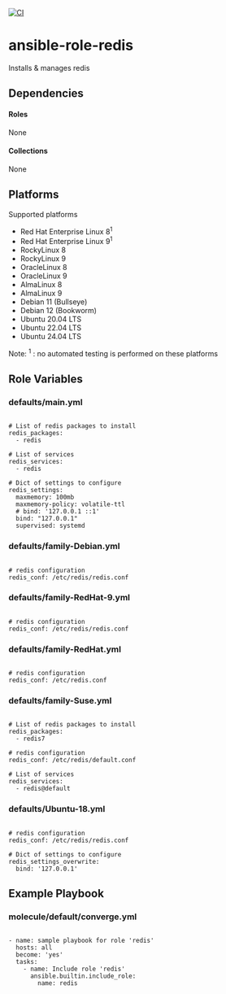 [![CI](https://github.com/de-it-krachten/ansible-role-redis/workflows/CI/badge.svg?event=push)](https://github.com/de-it-krachten/ansible-role-redis/actions?query=workflow%3ACI)


# ansible-role-redis

Installs & manages redis



## Dependencies

#### Roles
None

#### Collections
None

## Platforms

Supported platforms

- Red Hat Enterprise Linux 8<sup>1</sup>
- Red Hat Enterprise Linux 9<sup>1</sup>
- RockyLinux 8
- RockyLinux 9
- OracleLinux 8
- OracleLinux 9
- AlmaLinux 8
- AlmaLinux 9
- Debian 11 (Bullseye)
- Debian 12 (Bookworm)
- Ubuntu 20.04 LTS
- Ubuntu 22.04 LTS
- Ubuntu 24.04 LTS

Note:
<sup>1</sup> : no automated testing is performed on these platforms

## Role Variables
### defaults/main.yml
<pre><code>
# List of redis packages to install
redis_packages:
  - redis

# List of services
redis_services:
  - redis

# Dict of settings to configure
redis_settings:
  maxmemory: 100mb
  maxmemory-policy: volatile-ttl
  # bind: '127.0.0.1 ::1'
  bind: "127.0.0.1"
  supervised: systemd
</pre></code>

### defaults/family-Debian.yml
<pre><code>
# redis configuration
redis_conf: /etc/redis/redis.conf
</pre></code>

### defaults/family-RedHat-9.yml
<pre><code>
# redis configuration
redis_conf: /etc/redis/redis.conf
</pre></code>

### defaults/family-RedHat.yml
<pre><code>
# redis configuration
redis_conf: /etc/redis.conf
</pre></code>

### defaults/family-Suse.yml
<pre><code>
# List of redis packages to install
redis_packages:
  - redis7

# redis configuration
redis_conf: /etc/redis/default.conf

# List of services
redis_services:
  - redis@default
</pre></code>

### defaults/Ubuntu-18.yml
<pre><code>
# redis configuration
redis_conf: /etc/redis/redis.conf

# Dict of settings to configure
redis_settings_overwrite:
  bind: '127.0.0.1'
</pre></code>




## Example Playbook
### molecule/default/converge.yml
<pre><code>
- name: sample playbook for role 'redis'
  hosts: all
  become: 'yes'
  tasks:
    - name: Include role 'redis'
      ansible.builtin.include_role:
        name: redis
</pre></code>
